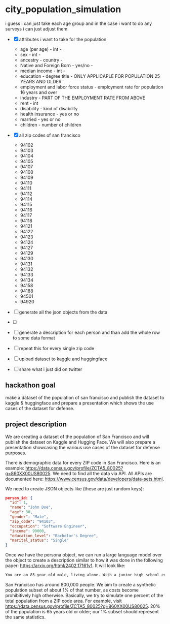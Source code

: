 # city_population_simulation

i guess i can just take each age group and in the case i want to do any surveys i can just adjust them

- [x] attributes i want to take for the population
  - age (per age) - int -
  - sex - int -
  - ancestry - country -
  - Native and Foreign Born - yes/no -
  - median income - int -
  - education - degree title - ONLY APPLICAPLE FOR POPULATION 25 YEARS AND OLDER
  - employment and labor force status - employment rate for population 16 years and over 
  - industry - PART OF THE EMPLOYMENT RATE FROM ABOVE
  - rent - int
  - disability - kind of disability
  - health insurance - yes or no
  - married - yes or no
  - children - number of children
- [x] all zip codes of san francisco
  - 94102
  - 94103
  - 94104
  - 94105
  - 94107
  - 94108
  - 94109
  - 94110
  - 94111
  - 94112
  - 94114
  - 94115
  - 94116
  - 94117
  - 94118
  - 94121
  - 94122
  - 94123
  - 94124
  - 94127
  - 94129
  - 94130
  - 94131
  - 94132
  - 94133
  - 94134
  - 94158
  - 94188
  - 94501
  - 94920
- [ ] generate all the json objects from the data
- [ ]

- [ ] generate a description for each person and than add the whole row to some data format
- [ ] repeat this for every single zip code
- [ ] upload dataset to kaggle and huggingface
- [ ] share what i just did on twitter

## hackathon goal

make a dataset of the population of san francisco and publish the dataset to kaggle & huggingface and prepare a presentation which shows the use cases of the dataset for defense.

## project description

We are creating a dataset of the population of San Francisco and will publish the dataset on Kaggle and Hugging Face. We will also prepare a presentation showcasing the various use cases of the dataset for defense purposes.

There is demographic data for every ZIP code in San Francisco. Here is an example: https://data.census.gov/profile/ZCTA5_80025?g=860XX00US80025. We need to find all the data via API. All APIs are documented here: https://www.census.gov/data/developers/data-sets.html.

We need to create JSON objects like (these are just random keys):

```json
person_id: {
  "id": 1,
  "name": "John Doe",
  "age": 30,
  "gender": "Male",
  "zip_code": "94103",
  "occupation": "Software Engineer",
  "income": 90000,
  "education_level": "Bachelor's Degree",
  "marital_status": "Single"
}
```

Once we have the persona object, we can run a large language model over the object to create a description similar to how it was done in the following paper: https://arxiv.org/html/2402.17161v1. It will look like:

```md
You are an 85-year-old male, living alone. With a junior high school education, you have experienced a simpler time in life. As an elderly person, you may have children and grandchildren who have moved away, leaving you to navigate the challenges of aging independently.
```

San Francisco has around 800,000 people. We aim to create a synthetic population subset of about 1% of that number, as costs become prohibitively high otherwise. Basically, we try to simulate one percent of the total population from a ZIP code area. For example, visit https://data.census.gov/profile/ZCTA5_80025?g=860XX00US80025. 20% of the population is 65 years old or older; our 1% subset should represent the same statistics.

